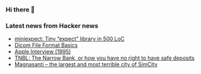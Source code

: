 ### Hi there 👋

<!--
**arashid-sh/arashid-sh** is a ✨ _special_ ✨ repository because its `README.md` (this file) appears on your GitHub profile.

Here are some ideas to get you started:

- 🔭 I’m currently working on ...
- 🌱 I’m currently learning ...
- 👯 I’m looking to collaborate on ...
- 🤔 I’m looking for help with ...
- 💬 Ask me about ...
- 📫 How to reach me: ...
- 😄 Pronouns: ...
- ⚡ Fun fact: ...
-->

### Latest news from Hacker news
<!-- BLOG-POST-LIST:START -->
- [miniexpect: Tiny “expect” library in 500 LoC](https://github.com/rwmjones/miniexpect)
- [Dicom File Format Basics](https://www.vladsiv.com/dicom-file-format-basics/)
- [Apple Interview &lpar;1995&rpar;](https://www.engineersneedart.com/blog/interview/interview.html)
- [TNBL: The Narrow Bank, or how you have no right to have safe deposits](https://www.tnbusa.com/)
- [Magnasanti – the largest and most terrible city of SimCity](https://weekly-geekly.imtqy.com/articles/358180/index.html)
<!-- BLOG-POST-LIST:END -->
